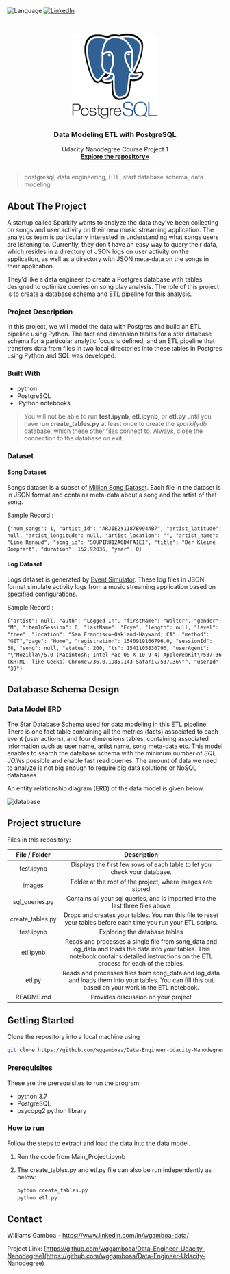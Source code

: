 ![Language](https://img.shields.io/badge/language-python--3.7-blue) [![LinkedIn][linkedin-shield]][linkedin-url]

<!-- PROJECT LOGO -->
<br />

<p align="center">
 <a href="https://github.com/wggamboaa/Data-Engineer-Udacity-Nanodegree">
  <img src="./images/postgresSQLlogo.png" alt="Logo" width="200" height="200">
 </a>
 <h3 align="center">Data Modeling ETL with PostgreSQL</h3>
 <p align="center">
  Udacity Nanodegree Course Project 1
  <br />
  <a href=https://github.com/wggamboaa/Data-Engineer-Udacity-Nanodegree><strong>Explore the repository»</strong></a>
  <br />
  <br />
 </p>



</p>

> postgresql, data engineering, ETL, start database schema, data modeling



<!-- ABOUT THE PROJECT -->

## About The Project

A startup called Sparkify wants to analyze the data they've been collecting on songs and user activity on their new music streaming application. The analytics team is particularly interested in understanding what songs users are listening to. Currently, they don't have an easy way to query their data, which resides in a directory of JSON logs on user activity on the application, as well as a directory with JSON meta-data on the songs in their application.

They'd like a data engineer to create a Postgres database with tables designed to optimize queries on song play analysis. The role of this project is to create a database schema and ETL pipeline for this analysis. 

### Project Description

In this project, we will model the data with Postgres and build an ETL pipeline using Python. The fact and dimension tables for a star database schema for a particular analytic focus is defined, and an ETL pipeline that transfers data from files in two local directories into these tables in Postgres using Python and SQL was developed.

### Built With

* python
* PostgreSQL
* iPython notebooks

> You will not be able to run **test.ipynb**, **etl.ipynb**, or **etl.py** until you have run **create_tables.py** at least once to create the *sparkifydb* database, which these other files connect to. Always, close the connection to the database on exit. 

### Dataset
#### Song Dataset
Songs dataset is a subset of [Million Song Dataset](http://millionsongdataset.com/).  Each file in the dataset is in JSON format and contains meta-data about a song and the artist of that song. 

Sample Record :
```
{"num_songs": 1, "artist_id": "ARJIE2Y1187B994AB7", "artist_latitude": null, "artist_longitude": null, "artist_location": "", "artist_name": "Line Renaud", "song_id": "SOUPIRU12A6D4FA1E1", "title": "Der Kleine Dompfaff", "duration": 152.92036, "year": 0}
```

#### Log Dataset
Logs dataset is generated by [Event Simulator](https://github.com/Interana/eventsim).  These log files in JSON format simulate activity logs from a music streaming application based on specified configurations.

Sample Record :
```
{"artist": null, "auth": "Logged In", "firstName": "Walter", "gender": "M", "itemInSession": 0, "lastName": "Frye", "length": null, "level": "free", "location": "San Francisco-Oakland-Hayward, CA", "method": "GET","page": "Home", "registration": 1540919166796.0, "sessionId": 38, "song": null, "status": 200, "ts": 1541105830796, "userAgent": "\"Mozilla\/5.0 (Macintosh; Intel Mac OS X 10_9_4) AppleWebKit\/537.36 (KHTML, like Gecko) Chrome\/36.0.1985.143 Safari\/537.36\"", "userId": "39"}
```



## Database Schema Design

### Data Model ERD

The Star Database Schema used for data modeling in this ETL pipeline. There is one fact table containing all the metrics (facts) associated to each event (user actions), and four dimensions tables, containing associated information such as user name, artist name, song meta-data etc. This model enables to search the database schema with the minimum number of  *SQL JOIN*s possible and enable fast read queries. The amount of data we need to analyze is not big enough to require big data solutions or NoSQL databases.

An entity relationship diagram (ERD) of the data model is given below. 

![database](./images/database.png)

## Project structure

Files in this repository:

|  File / Folder   |                         Description                          |
| :--------------: | :----------------------------------------------------------: |
|    test.ipynb    | Displays the first few rows of each table to let you check your database. |
|      images      |  Folder at the root of the project, where images are stored  |
|  sql_queries.py  |      Contains all your sql queries, and is imported into the last three files above      |
| create_tables.py |         Drops and creates your tables. You run this file to reset your tables before each time you run your ETL scripts. |
|    test.ipynb    |                Exploring the database tables                 |
|    etl.ipynb     | Reads and processes a single file from song_data and log_data and loads the data into your tables. This notebook contains detailed instructions on the ETL process for each of the tables. |
|    etl.py        | Reads and processes files from song_data and log_data and loads them into your tables. You can fill this out based on your work in the ETL notebook. |
|    README.md     | Provides discussion on your project                          |

<!-- GETTING STARTED -->

## Getting Started

Clone the repository into a local machine using

```sh
git clone https://github.com/wggamboaa/Data-Engineer-Udacity-Nanodegree
```

### Prerequisites

These are the prerequisites to run the program.

* python 3.7
* PostgreSQL
* psycopg2 python library

### How to run

Follow the steps to extract and load the data into the data model.

1. Run the code from Main_Project.ipynb

2. The create_tables.py and etl.py file can also be run independently as below:

    ```python
    python create_tables.py
    python etl.py
    ```


<!-- CONTACT -->

## Contact

WIlliams Gamboa - https://www.linkedin.com/in/wgamboa-data/

Project Link: [https://github.com/wggamboaa/Data-Engineer-Udacity-Nanodegree](https://github.com/wggamboaa/Data-Engineer-Udacity-Nanodegree)


<!-- MARKDOWN LINKS & IMAGES -->
<!-- https://www.markdownguide.org/basic-syntax/#reference-style-links -->

[linkedin-shield]: https://img.shields.io/badge/-LinkedIn-black.svg?style=flat-square&logo=linkedin&colorB=555
[linkedin-url]: https://www.linkedin.com/in/wgamboa-data/
[product-screenshot]: images/screenshot.jpg